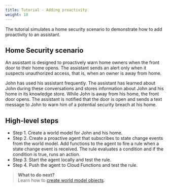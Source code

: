 ```yaml
---
title: Tutorial - Adding proactivity
weight: 10
---
```


The tutorial simulates a home security scenario to demonstrate how to add proactivity to an assistant.

## Home Security scenario

An assistant is designed to proactively warn home owners when the front door to their home opens.  The assistant sends an alert only when it suspects unauthorized access, that is, when an owner is away from home.

John has used his assistant frequently. The assistant has learned about John during these conversations and stores information about John and his home in its knowledge store.  While John is away from his home, the front door opens.  The assistant is notified that the door is open and sends a text message to John to warn him of a potential security breach at his home.

## High-level steps

- Step 1. Create a world model for John and his home.
- Step 2. Create a proactive agent that subscribes to state change events from the world model.  Add functions to the agent to fire a rule when a state change event is received. The rule evaluates a condition and if the condition is true, runs an action.
- Step 3. Start the agent locally and test the rule.
- Step 4. Push the agent to Cloud Functions and test the rule.

> **What to do next?**<br/>
Learn how to [create world model objects]({{site.baseurl}}/knowledge/create-objects).
